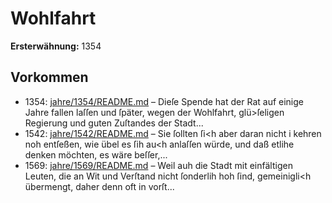 # Wohlfahrt

**Ersterwähnung:** 1354

## Vorkommen
- 1354: [jahre/1354/README.md](../jahre/1354/README.md) – Dieſe Spende hat der Rat
auf einige Jahre fallen laſſen und ſpäter, wegen der
Wohlfahrt, glü>ſeligen Regierung und guten Zuſtandes
der Stadt...
- 1542: [jahre/1542/README.md](../jahre/1542/README.md) – Sie ſollten ſi<h aber daran nicht i
kehren noh entſeßen, wie übel es ſih au<h anlaſſen würde,
und daß etlihe denken möchten, es wäre beſſer,...
- 1569: [jahre/1569/README.md](../jahre/1569/README.md) – Weil auh die Stadt mit einfältigen Leuten, die an
Wit und Verſtand nicht ſonderlih hoh ſind, gemeinigli<h
übermengt, daher denn oft in vorſt...
